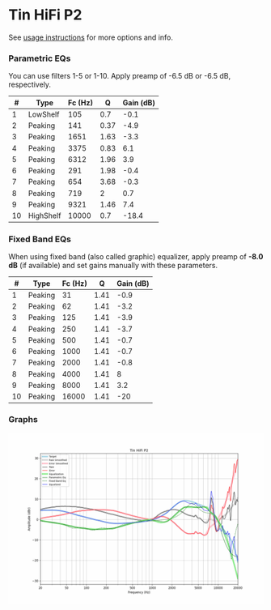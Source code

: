 # Tin HiFi P2
See [usage instructions](https://github.com/jaakkopasanen/AutoEq#usage) for more options and info.

### Parametric EQs
You can use filters 1-5 or 1-10. Apply preamp of -6.5 dB or -6.5 dB, respectively.

|   # | Type      |   Fc (Hz) |    Q |   Gain (dB) |
|-----|-----------|-----------|------|-------------|
|   1 | LowShelf  |       105 | 0.7  |        -0.1 |
|   2 | Peaking   |       141 | 0.37 |        -4.9 |
|   3 | Peaking   |      1651 | 1.63 |        -3.3 |
|   4 | Peaking   |      3375 | 0.83 |         6.1 |
|   5 | Peaking   |      6312 | 1.96 |         3.9 |
|   6 | Peaking   |       291 | 1.98 |        -0.4 |
|   7 | Peaking   |       654 | 3.68 |        -0.3 |
|   8 | Peaking   |       719 | 2    |         0.7 |
|   9 | Peaking   |      9321 | 1.46 |         7.4 |
|  10 | HighShelf |     10000 | 0.7  |       -18.4 |

### Fixed Band EQs
When using fixed band (also called graphic) equalizer, apply preamp of **-8.0 dB** (if available) and set gains manually with these parameters.

|   # | Type    |   Fc (Hz) |    Q |   Gain (dB) |
|-----|---------|-----------|------|-------------|
|   1 | Peaking |        31 | 1.41 |        -0.9 |
|   2 | Peaking |        62 | 1.41 |        -3.2 |
|   3 | Peaking |       125 | 1.41 |        -3.9 |
|   4 | Peaking |       250 | 1.41 |        -3.7 |
|   5 | Peaking |       500 | 1.41 |        -0.7 |
|   6 | Peaking |      1000 | 1.41 |        -0.7 |
|   7 | Peaking |      2000 | 1.41 |        -0.8 |
|   8 | Peaking |      4000 | 1.41 |         8   |
|   9 | Peaking |      8000 | 1.41 |         3.2 |
|  10 | Peaking |     16000 | 1.41 |       -20   |

### Graphs
![](./Tin%20HiFi%20P2.png)
